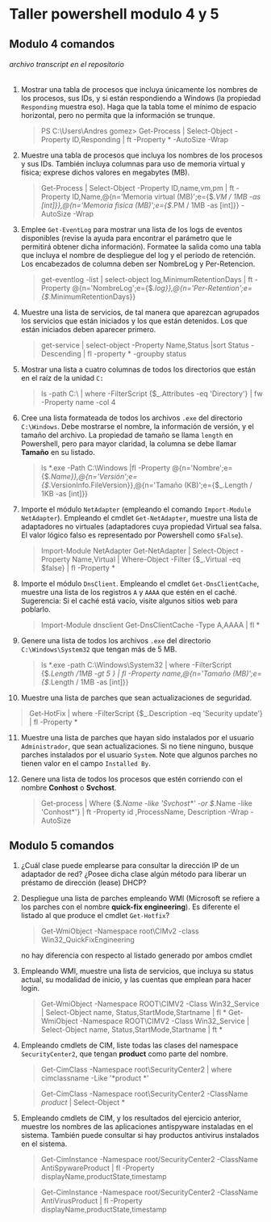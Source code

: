 # Taller powershell modulo 4 y 5
## Modulo 4 comandos 
###### archivo transcript en el repositorio
	
1. Mostrar una tabla de procesos que incluya únicamente los nombres de los
   procesos, sus IDs, y si están respondiendo a Windows (la propiedad
   ``Responding`` muestra eso). Haga que la tabla tome el mínimo de espacio
   horizontal, pero no permita que la información se trunque.
   
   > PS C:\Users\Andres gomez> Get-Process | Select-Object -Property ID,Responding | ft -Property * -AutoSize -Wrap

2. Muestre una tabla de procesos que incluya los nombres de los procesos y sus
   IDs. También incluya columnas para uso de memoria virtual y física;
   exprese dichos valores en megabytes (MB).
   
   > Get-Process | Select-Object -Property ID,name,vm,pm | ft -Property ID,Name,@{n='Memoria virtual (MB)';e={$_.VM / 1MB -as [int]}},@{n='Memoria fisica (MB)';e={$_.PM / 1MB -as [int]}} -AutoSize -Wrap

3. Emplee ``Get-EventLog`` para mostrar una lista de los logs de eventos
   disponibles (revise la ayuda para encontrar el parámetro que le permitirá
   obtener dicha información). Formatee la salida como una tabla que incluya
   el nombre de despliegue del log y el período de retención. Los encabezados
   de columna deben ser NombreLog y Per-Retencion.
   
   > get-eventlog -list | select-object log,MinimumRetentionDays | ft -Property @{n='NombreLog';e={$_.log}},@{n='Per-Retention';e={$_.MinimumRetentionDays}}
   

4. Muestre una lista de servicios, de tal manera que aparezcan agrupados los
   servicios que están iniciados y los que están detenidos. Los que están
   iniciados deben aparecer primero.
   
   > get-service | select-object -Property Name,Status |sort Status -Descending | fl -property * -groupby status

5. Mostrar una lista a cuatro columnas de todos los directorios que están en
   el raíz de la unidad ``C:``
   
   > ls -path C:\ | where -FilterScript {$_.Attributes -eq 'Directory'} | fw -Property name -col 4
   

6. Cree una lista formateada de todos los archivos ``.exe`` del directorio
   ``C:\Windows``. Debe mostrarse el nombre, la información de versión, y el
   tamaño del archivo. La propiedad de tamaño se llama ``length`` en Powershell,
   pero para mayor claridad, la columna se debe llamar **Tamaño** en su listado.
   
   > ls *.exe -Path C:\Windows |fl -Property @{n='Nombre';e={$_.Name}},@{n='Versión';e={$_.VersionInfo.FileVersion}},@{n='Tamaño (KB)';e={$_.Length / 1KB -as [int]}}
   
7. Importe el módulo ``NetAdapter`` (empleando el comando ``Import-Module
   NetAdapter``).
   Empleando el cmdlet ``Get-NetAdapter``, muestre una lista de adaptadores no
   virtuales (adaptadores cuya propiedad Virtual sea falsa. El valor lógico
   falso es representado por Powershell como ``$False``).
   
   > Import-Module NetAdapter
   > Get-NetAdapter | Select-Object -Property Name,Virtual | Where-Object -Filter {$_.Virtual -eq $false} | fl -Property *

8. Importe el módulo ``DnsClient``. Empleando el cmdlet ``Get-DnsClientCache``,
   muestre una lista de los registros ``A`` y ``AAAA`` que estén en el caché.
   Sugerencia: Si el caché está vacío, visite algunos sitios web para poblarlo.
   
   > Import-Module dnsclient
   > Get-DnsClientCache -Type A,AAAA | fl *

9. Genere una lista de todos los archivos ``.exe`` del directorio
   ``C:\Windows\System32`` que tengan más de 5 MB.
   
   > ls *.exe -path C:\Windows\System32 | where -FilterScript {$_.Length /1MB -gt 5 } | fl -Property name,@{n='Tamaño (MB)';e={$_.Length / 1MB -as [int]}}

10. Muestre una lista de parches que sean actualizaciones de seguridad.

   > Get-HotFix | where -FilterScript {$_.Description -eq 'Security update'} | fl -Property *


11. Muestre una lista de parches que hayan sido instalados por el
    usuario ``Administrador``, que sean actualizaciones. Si no tiene ninguno,
    busque parches instalados por el usuario ``System``. Note que algunos parches
    no tienen valor en el campo ``Installed By``.

12. Genere una lista de todos los procesos que estén corriendo con el nombre
    **Conhost** o **Svchost**.
    >Get-process | Where {$_.Name -like 'Svchost*' -or $_.Name -like 'Conhost*'} | ft -Property id ,ProcessName, Description -Wrap -AutoSize
    
## Modulo 5 comandos

1. ¿Cuál clase puede emplearse para consultar la dirección IP de un adaptador
   de red? ¿Posee dicha clase algún método para liberar un préstamo de
   dirección (lease) DHCP?
   
   
   
2. Despliegue una lista de parches empleando WMI (Microsoft se refiere a los
   parches con el nombre **quick-fix engineering**). Es diferente el listado al
   que produce el cmdlet ``Get-Hotfix``?
   
   >Get-WmiObject -Namespace root\CIMv2 -class Win32_QuickFixEngineering
   
   no hay diferencia con respecto al listado generado por ambos cmdlet
   
3. Empleando WMI, muestre una lista de servicios, que incluya su status actual,
   su modalidad de inicio, y las cuentas que emplean para hacer login.
   
   >Get-WmiObject -Namespace ROOT\CIMV2 -Class Win32_Service | Select-Object name, Status,StartMode,Startname | fl *
   >Get-WmiObject -Namespace ROOT\CIMV2 -Class Win32_Service | Select-Object name, Status,StartMode,Startname | ft *
   
4. Empleando cmdlets de CIM, liste todas las clases del namespace
   ``SecurityCenter2``, que tengan **product** como parte del nombre.
   
   > Get-CimClass -Namespace root\SecurityCenter2 | where cimclassname -Like '*product *'
   
   > Get-CimClass -Namespace root\SecurityCenter2 -ClassName *product* | Select-Object *  
   
5. Empleando cmdlets de CIM, y los resultados del ejercicio anterior, muestre
   los nombres de las aplicaciones antispyware instaladas en el sistema.
   También puede consultar si hay productos antivirus instalados en el sistema.
   
   > Get-CimInstance -Namespace root/SecurityCenter2 -ClassName AntiSpywareProduct | fl -Property displayName,productState,timestamp

   > Get-CimInstance -Namespace root/SecurityCenter2 -ClassName AntiVirusProduct | fl -Property displayName,productState,timestamp
   
